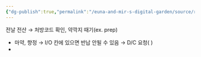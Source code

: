 ```yaml
---
{"dg-publish":true,"permalink":"/euna-and-mir-s-digital-garden/source/return-medication/","tags":["acting","source"]}
---
```


전날 전산 → 처방코드 확인, 약깍지 때기(ex. prep)
- 마약, 향정 → I/O 칸에 있으면 반납 안될 수 있음 → D/C 요청( )
-
